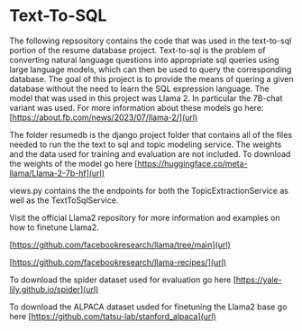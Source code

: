 # Text-To-SQL 

The following repsository contains the code that was used in the text-to-sql portion of the resume database project. Text-to-sql is the problem of converting natural 
language questions into appropriate sql queries using large language models, which can then be used to query the corresponding database. The goal of this project is to 
provide the means of quering a given database without the need to learn the SQL expression language. The model that was used in this project was Llama 2. In particular
the 7B-chat variant was used. For more information about these models go here:
[https://about.fb.com/news/2023/07/llama-2/](url)

The folder resumedb is the django project folder that contains all of the files needed to run the the text to sql and topic modeling service. The weights and the data used for training and evaluation are not included. To download the weights of the model go here [https://huggingface.co/meta-llama/Llama-2-7b-hf](url)

views.py contains the the endpoints for both the TopicExtractionService as well as the TextToSqlService. 

Visit the official Llama2 repository for more information and examples on how to finetune Llama2.

[https://github.com/facebookresearch/llama/tree/main](url)


[https://github.com/facebookresearch/llama-recipes/](url)

To download the spider dataset used for evaluation go here [https://yale-lily.github.io/spider](url)


To download the ALPACA dataset usded for finetuning the Llama2 base go here [https://github.com/tatsu-lab/stanford_alpaca](url)


